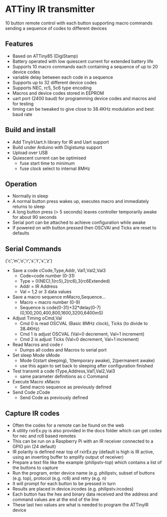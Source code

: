 # ATTiny IR transmitter
10 button remote control with each button supporting macro commands sending a sequence of codes to different devices

## Features
- Based on ATTiny85 (DigiStamp)
- Battery operated with low quiescent current for extended battery life
- Supports 10 macro commands each containing a sequence of up to 20 device codes
- variable delay between each code in a sequence
- Supports up to 32 different device codes
- Supports NEC, rc5, 5c6 type encoding
- Macros and device codes stored in EEPROM
- uart port (2400 baud) for programming device codes and macros and for testing
- timing can be tweaked to give close to 38.4KHz modulation and best baud rate

## Build and install
- Add TinyIrUart.h library for IR and Uart support
- Build under Arduino with Digistump support
- Upload over USB
- Quiescent current can be optimised
	- fuse start time to minimum
	- fuse clock select to internal 8MHz

## Operation
- Normally in sleep
- A normal button press wakes up, executes macro and immediately returns to sleep
- A long button press (> 5 seconds) leaves controller temporarily awake for about 90 seconds
- Serial port can be attached to achieve configuration while awake
- If powered on with button pressed then OSCVAl and Ticks are reset to defaults 

## Serial Commands
{'c','m','o','r','s','t','x','z'}
- Save a code cCode,Type,Addr, Val1,Val2,Val3
	- Code=code number (0-31)
	- Type = 0(NEC),1(rc5),2(rc6),3(rc6Extended)
	- Addr = IR Address
	- Val = 1,2 or 3 data values
- Save a macro sequence mMacro,Sequence...
	- Macro = macro number (0-9)
	- Sequence is code(0-31)+32*delay(0-7) (0,100,200,400,800,1600,3200,6400mS)
- Adjust Timing oCmd,Val
	- Cmd 0 is read OSCVAL (Basic 8MHz clock), Ticks (to divide to 38.4KHz)
	- Cmd 1 is adjust OSCVAL (Val=0 decrement, Val=1 increment) 
	- Cmd 2 is adjust Ticks (Val=0 decrement, Val=1 increment) 
- Read Macros and code r
	- Dumps all codes and Macros to serial port
- Set sleep Mode sMode
	- Mode 0(start sleeping), 1(temporary awake), 2(permanent awake)
	- use this again to set back to sleeping after configuration finished
- Test transmit a code tType,Address,Val1,Val2,Val3
	- same parameter definitions as c Command
- Execute Macro xMacro
	- Send macro sequence as previously defined
- Send Code zCode
	- Send Code as previously defined

## Capture IR codes
- Often the codes for a remote can be found on the web
- A utility rxirEx.py is also provided in the docs folder which can get codes for nec and rc6 based remotes
- This can be run on a Raspberry Pi with an IR receiver connected to a GPIO pin (24 default)
- IR polarity is defined near top of rxirEx.py (default is high is IR active, using an inverting buffer to amplify output of receiver)
- Prepare a text file like the example (philipstv-top) which contains a list of the buttons to capture
- Run the program, enter device name (e.g. philipstv, subset of buttons (e.g. top), protocol (e.g. rc6) and retry (e.g. n)
- It will prompt for each button to be pressed in turn
- Results are placed in device.ircodes (e.g. philipstv.ircodes)
- Each button has the hex and binary data received and the address and command values are at the end of the line
- These last two values are what is needed to program the ATTinyIR device



